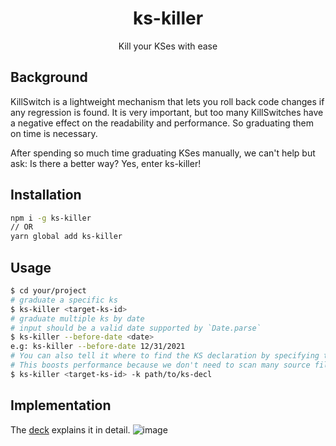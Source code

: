 <h1 align="center">ks-killer</h1>
<p align="center">Kill your KSes with ease</p>

## Background
KillSwitch is a lightweight mechanism that lets you roll back code changes if any regression is found. It is very important, but too many KillSwitches have a negative effect on the readability and performance. So graduating them on time is necessary.

After spending so much time graduating KSes manually, we can't help but ask: Is there a better way? Yes, enter ks-killer!

## Installation
```bash
npm i -g ks-killer
// OR
yarn global add ks-killer
```

## Usage
```bash
$ cd your/project
# graduate a specific ks
$ ks-killer <target-ks-id>
# graduate multiple ks by date
# input should be a valid date supported by `Date.parse`
$ ks-killer --before-date <date>
e.g: ks-killer --before-date 12/31/2021
# You can also tell it where to find the KS declaration by specifying the -k or -p flag. 
# This boosts performance because we don't need to scan many source files just to find the declaration.
$ ks-killer <target-ks-id> -k path/to/ks-decl
```

## Implementation
The [deck](https://slides.com/sixianli/ks-killer) explains it in detail.
![image](https://user-images.githubusercontent.com/43892874/147040023-d6540028-b008-46f5-b24c-7882a9725c75.png)
